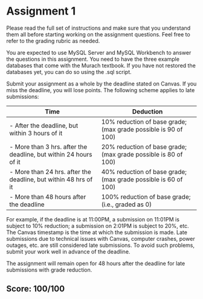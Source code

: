 # Assignment 1

Please read the full set of instructions and make sure that you understand them all before starting working on the assignment questions. Feel free to refer to the grading rubric as needed.

You are expected to use MySQL Server and MySQL Workbench to answer the questions in this assignment. You need to have the three example databases that come with the Murach textbook. If you have not restored the databases yet, you can do so using the .sql script.

Submit your assignment as a whole by the deadline stated on Canvas. If you miss the deadline, you will lose points. The following scheme applies to late submissions:

|Time|Deduction|
|---|---|
|- After the deadline, but within 3 hours of it	|10% reduction of base grade; (max grade possible is 90 of 100)|
|- More than 3 hrs. after the deadline,  but within 24 hours of it	  |20% reduction of base grade; (max grade possible is 80 of 100)|
|- More than 24 hrs. after the deadline, but within 48 hrs of it	  |40% reduction of base grade; (max grade possible is 60 of 100)|
|- More than 48 hours after the deadline	|100% reduction of base grade;  (i.e., graded as 0)|

For example, if the deadline is at 11:00PM, a submission on 11:01PM is subject to 10% reduction; a submission on 2:01PM is subject to 20%, etc. The Canvas timestamp is the time at which the submission is made. Late submissions due to technical issues with Canvas, computer crashes, power outages, etc. are still considered late submissions. To avoid such problems, submit your work well in advance of the deadline.

The assignment will remain open for 48 hours after the deadline for late submissions with grade reduction.

## Score: 100/100
